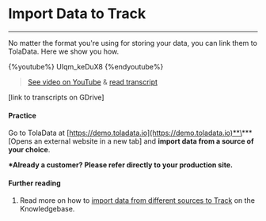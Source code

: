 # Import Data to Track

---

No matter the format you're using for storing your data, you can link them to TolaData. Here we show you how.

{%youtube%} UIqm_keDuX8 {%endyoutube%}  
> [See video on YouTube](https://www.youtube.com/embed/UIqm_keDuX8?rel=0) & [read transcript](https://docs.google.com/document/d/1DCaeMviBwSO5hGSfeh6Y9McPI6D1dzxJyDs5kKa4wug/edit#heading=h.zbwia9nw3nvh)


\[link to transcripts on GDrive\]

#### Practice

Go to TolaData at [https://demo.toladata.io](https://demo.toladata.io)**\*** \[Opens an external website in a new tab\] and **import data from a source of your choice**.

**\*Already a customer? Please refer directly to your production site.**

#### Further reading

1. Read more on how to [import data from different sources to Track](https://help.toladata.com/import-datasets.html) on the Knowledgebase.





